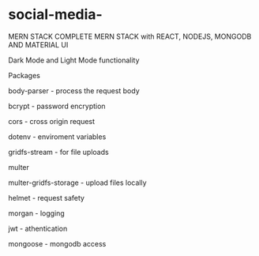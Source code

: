 # social-media-
MERN STACK
COMPLETE MERN STACK with REACT, NODEJS, MONGODB AND MATERIAL UI

Dark Mode and Light Mode functionality


Packages

body-parser - process the request body

bcrypt - password encryption

cors - cross origin request

dotenv - enviroment variables

gridfs-stream - for file uploads

multer

multer-gridfs-storage - upload files locally

helmet - request safety

morgan - logging

jwt - athentication

mongoose - mongodb access


